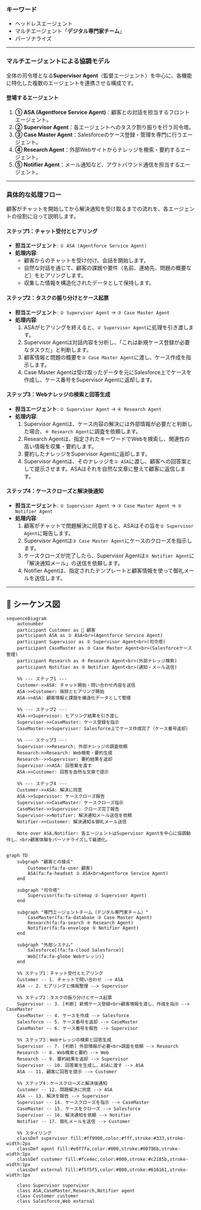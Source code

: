 ### キーワード
- ヘッドレスエージェント
- マルチエージェント「**デジタル専門家チーム**」
- パーソナライズ

---

### マルチエージェントによる協調モデル

全体の司令塔となる**Supervisor Agent**（監督エージェント）を中心に、各機能に特化した複数のエージェントを連携させる構成です。

#### 登場するエージェント
1.  **① ASA (Agentforce Service Agent)**：顧客との対話を担当するフロントエージェント。
2.  **② Supervisor Agent**：各エージェントへのタスク割り振りを行う司令塔。
3.  **③ Case Master Agent**：Salesforceのケース登録・管理を専門に行うエージェント。
4.  **④ Research Agent**：外部Webサイトからナレッジを検索・要約するエージェント。
5.  **⑤ Notifier Agent**：メール通知など、アウトバウンド通信を担当するエージェント。

---

### 具体的な処理フロー

顧客がチャットを開始してから解決通知を受け取るまでの流れを、各エージェントの役割に沿って説明します。

#### **ステップ1：チャット受付とヒアリング**
* **担当エージェント**: `① ASA (Agentforce Service Agent)`
* **処理内容**:
    * 顧客からのチャットを受け付け、会話を開始します。
    * 自然な対話を通じて、顧客の課題や要件（名前、連絡先、問題の概要など）をヒアリングします。
    * 収集した情報を構造化されたデータとして保持します。

#### **ステップ2：タスクの振り分けとケース起票**
* **担当エージェント**: `② Supervisor Agent` → `③ Case Master Agent`
* **処理内容**:
    1.  ASAがヒアリングを終えると、`② Supervisor Agent`に処理を引き渡します。
    2.  Supervisor Agentは対話内容を分析し、「これは新規ケース登録が必要なタスクだ」と判断します。
    3.  顧客情報と問題の概要を`③ Case Master Agent`に渡し、ケース作成を指示します。
    4.  Case Master Agentは受け取ったデータを元にSalesforce上でケースを作成し、ケース番号をSupervisor Agentに返却します。

#### **ステップ3：Webナレッジの検索と回答生成**
* **担当エージェント**: `② Supervisor Agent` → `④ Research Agent`
* **処理内容**:
    1.  Supervisor Agentは、ケース内容の解決には外部情報が必要だと判断した場合、`④ Research Agent`に調査を依頼します。
    2.  Research Agentは、指定されたキーワードでWebを検索し、関連性の高い情報を収集・要約します。
    3.  要約したナレッジをSupervisor Agentに返却します。
    4.  Supervisor Agentは、そのナレッジを`① ASA`に渡し、顧客への回答案として提示させます。ASAはそれを自然な文章に整えて顧客に返信します。

#### **ステップ4：ケースクローズと解決後通知**
* **担当エージェント**: `② Supervisor Agent` → `③ Case Master Agent` → `⑤ Notifier Agent`
* **処理内容**:
    1.  顧客がチャットで問題解決に同意すると、ASAはその旨を`② Supervisor Agent`に報告します。
    2.  Supervisor Agentは`③ Case Master Agent`にケースのクローズを指示します。
    3.  ケースクローズが完了したら、Supervisor Agentは`⑤ Notifier Agent`に「解決通知メール」の送信を依頼します。
    4.  Notifier Agentは、指定されたテンプレートと顧客情報を使って御礼メールを送信します。

---

## 🧠 シーケンス図

```mermaid
sequenceDiagram
    autonumber
    participant Customer as 👤 顧客
    participant ASA as ① ASA<br>(Agentforce Service Agent)
    participant Supervisor as ② Supervisor Agent<br>(司令塔)
    participant CaseMaster as ③ Case Master Agent<br>(Salesforceケース管理)
    participant Research as ④ Research Agent<br>(外部ナレッジ検索)
    participant Notifier as ⑤ Notifier Agent<br>(通知・メール送信)

    %% --- ステップ1 ---
    Customer->>ASA: チャット開始・問い合わせ内容を送信
    ASA->>Customer: 挨拶とヒアリング開始
    ASA->>ASA: 顧客情報と課題を構造化データとして整理

    %% --- ステップ2 ---
    ASA->>Supervisor: ヒアリング結果を引き渡し
    Supervisor->>CaseMaster: ケース登録を指示
    CaseMaster->>Supervisor: Salesforce上でケース作成完了（ケース番号返却）

    %% --- ステップ3 ---
    Supervisor->>Research: 外部ナレッジの調査依頼
    Research->>Research: Web検索・要約生成
    Research-->>Supervisor: 要約結果を返却
    Supervisor->>ASA: 回答案を渡す
    ASA->>Customer: 回答を自然な文章で提示

    %% --- ステップ4 ---
    Customer->>ASA: 解決に同意
    ASA->>Supervisor: ケースクローズ報告
    Supervisor->>CaseMaster: ケースクローズ指示
    CaseMaster->>Supervisor: クローズ完了報告
    Supervisor->>Notifier: 解決通知メール送信を依頼
    Notifier->>Customer: 解決通知＆御礼メール送信

    Note over ASA,Notifier: 各エージェントはSupervisor Agentを中心に協調動作し、<br>顧客体験をパーソナライズして最適化。


graph TD
    subgraph "顧客との接点"
        Customer(fa:fa-user 顧客)
        ASA(fa:fa-headset ① ASA<br>Agentforce Service Agent)
    end

    subgraph "司令塔"
        Supervisor(fa:fa-sitemap ② Supervisor Agent)
    end

    subgraph "専門エージェントチーム（デジタル専門家チーム）"
        CaseMaster(fa:fa-database ③ Case Master Agent)
        Research(fa:fa-search ④ Research Agent)
        Notifier(fa:fa-envelope ⑤ Notifier Agent)
    end

    subgraph "外部システム"
        Salesforce[(fa:fa-cloud Salesforce)]
        Web[(fa:fa-globe Webナレッジ)]
    end

    %% ステップ1：チャット受付とヒアリング
    Customer -- 1. チャットで問い合わせ --> ASA
    ASA -- 2. ヒアリングと情報整理 --> Supervisor

    %% ステップ2：タスクの振り分けとケース起票
    Supervisor -- 3. [判断] 新規ケース登録<br>顧客情報を渡し、作成を指示 --> CaseMaster
    CaseMaster -- 4. ケースを作成 --> Salesforce
    Salesforce -- 5. ケース番号を返却 --> CaseMaster
    CaseMaster -- 6. ケース番号を報告 --> Supervisor

    %% ステップ3：Webナレッジの検索と回答生成
    Supervisor -- 7. [判断] 外部情報が必要<br>調査を依頼 --> Research
    Research -- 8. Web検索と要約 --> Web
    Research -- 9. 要約結果を返却 --> Supervisor
    Supervisor -- 10. 回答案を生成し、ASAに渡す --> ASA
    ASA -- 11. 顧客に回答を提示 --> Customer

    %% ステップ4：ケースクローズと解決後通知
    Customer -- 12. 問題解決に同意 --> ASA
    ASA -- 13. 解決を報告 --> Supervisor
    Supervisor -- 14. ケースクローズを指示 --> CaseMaster
    CaseMaster -- 15. ケースをクローズ --> Salesforce
    Supervisor -- 16. 解決通知を依頼 --> Notifier
    Notifier -- 17. 御礼メールを送信 --> Customer

    %% スタイリング
    classDef supervisor fill:#ff9900,color:#fff,stroke:#333,stroke-width:2px
    classDef agent fill:#e0f7fa,color:#000,stroke:#00796b,stroke-width:1px
    classDef customer fill:#fce4ec,color:#000,stroke:#c2185b,stroke-width:1px
    classDef external fill:#f5f5f5,color:#000,stroke:#616161,stroke-width:1px

    class Supervisor supervisor
    class ASA,CaseMaster,Research,Notifier agent
    class Customer customer
    class Salesforce,Web external
